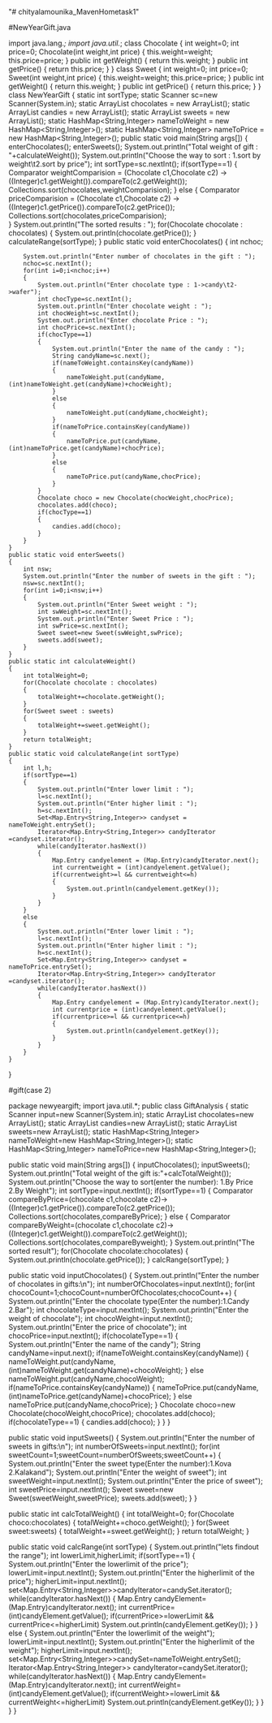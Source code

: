 "# chityalamounika_MavenHometask1" 




#NewYearGift.java



import java.lang.*;
import java.util.*;
class Chocolate
{
	int weight=0;
	int price=0;
	Chocolate(int weight,int price)
	{
		this.weight=weight;
		this.price=price;
	}
	public int getWeight()
	{
		return this.weight;
	}
	public int getPrice()
	{
		return this.price;
	}
}
class Sweet
{
	int weight=0;
	int price=0;
	Sweet(int weight,int price)
	{
		this.weight=weight;
		this.price=price;
	}
	public int getWeight()
	{
		return this.weight;
	}
	public int getPrice()
	{
		return this.price;
	}
}
 class NewYearGift 
{
	static int sortType;
	static Scanner sc=new Scanner(System.in);
	static ArrayList<Chocolate> chocolates = new ArrayList<Chocolate>();
	static ArrayList<Chocolate> candies = new ArrayList<Chocolate>();
	static ArrayList<Sweet> sweets = new ArrayList<Sweet>();
	static HashMap<String,Integer> nameToWeight = new HashMap<String,Integer>();
	static HashMap<String,Integer> nameToPrice = new HashMap<String,Integer>();
	public static void main(String args[])
	{
		enterChocolates();
		enterSweets();
		System.out.println("Total weight of gift : "+calculateWeight());
		System.out.println("Choose the way to sort : 1.sort by weight\t2.sort by price");
		int sortType=sc.nextInt();
		if(sortType==1)
		{
			Comparator<Chocolate> weightComparision = (Chocolate c1,Chocolate c2) -> ((Integer)c1.getWeight()).compareTo(c2.getWeight());
			Collections.sort(chocolates,weightComparision);
		}
		else
		{
			Comparator<Chocolate> priceComparision = (Chocolate c1,Chocolate c2) -> ((Integer)c1.getPrice()).compareTo(c2.getPrice());
			Collections.sort(chocolates,priceComparision);	
		}
		System.out.println("The sorted results : ");
		for(Chocolate chocolate : chocolates)
		{
			System.out.println(chocolate.getPrice());
		}
		calculateRange(sortType);
	}
	public static void enterChocolates()
	{
                int nchoc;
		
		System.out.println("Enter number of chocolates in the gift : ");
		nchoc=sc.nextInt();
		for(int i=0;i<nchoc;i++)
		{
			System.out.println("Enter chocolate type : 1->candy\t2->wafer");
			int chocType=sc.nextInt();
			System.out.println("Enter chocolate weight : ");
			int chocWeight=sc.nextInt();
			System.out.println("Enter chocolate Price : ");
			int chocPrice=sc.nextInt();
			if(chocType==1)
			{
				System.out.println("Enter the name of the candy : ");
				String candyName=sc.next();
				if(nameToWeight.containsKey(candyName))
				{
					nameToWeight.put(candyName,(int)nameToWeight.get(candyName)+chocWeight);
				}
				else
				{
					nameToWeight.put(candyName,chocWeight);
				}
				if(nameToPrice.containsKey(candyName))
				{
					nameToPrice.put(candyName,(int)nameToPrice.get(candyName)+chocPrice);
				}
				else
				{
					nameToPrice.put(candyName,chocPrice);
				}
			}
			Chocolate choco = new Chocolate(chocWeight,chocPrice);
			chocolates.add(choco);
			if(chocType==1)
			{
				candies.add(choco);
			}
		}
	}
	public static void enterSweets()
	{
		int nsw;
		System.out.println("Enter the number of sweets in the gift : ");
		nsw=sc.nextInt();
		for(int i=0;i<nsw;i++)
		{
			System.out.println("Enter Sweet weight : ");
			int swWeight=sc.nextInt();
			System.out.println("Enter Sweet Price : ");
			int swPrice=sc.nextInt();
			Sweet sweet=new Sweet(swWeight,swPrice);
			sweets.add(sweet);
		}
	}
	public static int calculateWeight()
	{
		int totalWeight=0;
		for(Chocolate chocolate : chocolates)
		{
			totalWeight+=chocolate.getWeight();
		}
		for(Sweet sweet : sweets)
		{
			totalWeight+=sweet.getWeight();
		}
		return totalWeight;
	}
	public static void calculateRange(int sortType)
	{
		int l,h;
		if(sortType==1)
		{
			System.out.println("Enter lower limit : ");
			l=sc.nextInt();
			System.out.println("Enter higher limit : ");
			h=sc.nextInt();
			Set<Map.Entry<String,Integer>> candyset = nameToWeight.entrySet();
			Iterator<Map.Entry<String,Integer>> candyIterator =candyset.iterator();
			while(candyIterator.hasNext())
			{
				Map.Entry candyelement = (Map.Entry)candyIterator.next();
				int currentweight = (int)candyelement.getValue();
				if(currentweight>=l && currentweight<=h)
				{
					System.out.println(candyelement.getKey());
				}
			}
		}
		else
		{
			System.out.println("Enter lower limit : ");
			l=sc.nextInt();
			System.out.println("Enter higher limit : ");
			h=sc.nextInt();
			Set<Map.Entry<String,Integer>> candyset = nameToPrice.entrySet();
			Iterator<Map.Entry<String,Integer>> candyIterator =candyset.iterator();
			while(candyIterator.hasNext())
			{
				Map.Entry candyelement = (Map.Entry)candyIterator.next();
				int currentprice = (int)candyelement.getValue();
				if(currentprice>=l && currentprice<=h)
				{
					System.out.println(candyelement.getKey());
				}
			}
		}
	}
}




#gift(case 2)








package newyeargift;
import java.util.*;
public class GiftAnalysis
{
static Scanner input=new Scanner(System.in);
static ArrayList<Chocolate> chocolates=new ArrayList<Chocolate>();
static ArrayList<Chocolate> candies=new ArrayList<Chocolate>();
static ArrayList<Sweet> sweets=new ArrayList<Sweet>();
static HashMap<String,Integer> nameToWeight=new HashMap<String,Integer>();
static HashMap<String,Integer> nameToPrice=new HashMap<String,Integer>();

public static void main(String args[])
{
inputChocolates();
inputSweets();
System.out.println("Total weight of the gift is:"+calcTotalWeight());
System.out.println("Choose the way to sort(enter the number): 1.By Price 2.By Weight");
int sortType=input.nextInt();
if(sortType==1)
{
Comparator<Chocolate> compareByPrice=(chocolate c1,chocolate c2)->((Integer)c1.getPrice()).compareTo(c2.getPrice());
Collections.sort(chocolates,compareByPrice);
}
else
{
Comparator<Chocolate> compareByWeight=(chocolate c1,chocolate c2)->((Integer)c1.getWeight()).compareTo(c2.getWeight());
Collections.sort(chocolates,compareByweight);
}
System.out.println("The sorted result");
for(Chocolate chocolate:chocolates)
{
System.out.println(chocolate.getPrice());
}
calcRange(sortType);
}


public static void inputChocolates()
{
System.out.println("Enter the number of chocolates in gifts:\n");
int numberOfChocolates=input.nextInt();
for(int chocoCount=1;chocoCount=numberOfChocolates;chocoCount++)
{
System.out.println("Enter the chocolate type(Enter the number):1.Candy 2.Bar");
int chocolateType=input.nextInt();
System.out.println("Enter the weight of chocolate");
int chocoWeight=input.nextInt();
System.out.println("Enter the price of chocolate");
int chocoPrice=input.nextInt();
if(chocolateType==1)
{
System.out.println("Enter the name of the candy");
String candyName=input.next();
if(nameToWeight.containsKey(candyName))
{
nameToWeight.put(candyName,(int)nameToWeight.get(candyName)+chocoWeight);
}
else
nameToWeight.put(candyName,chocoWeight);
if(nameToPrice.containsKey(candyName))
{
nameToPrice.put(candyName,(int)nameToPrice.get(candyName)+chocoPrice);
}
else
nameToPrice.put(candyName,chocoPrice);
}
Chocolate choco=new Chocolate(chocoWeight,chocoPrice);
chocolates.add(choco);
if(chocolateType==1)
{
candies.add(choco);
}
}
}


public static void inputSweets()
{
System.out.println("Enter the number of sweets in gifts:\n");
int numberOfSweets=input.nextInt();
for(int sweetCount=1;sweetCount=numberOfSweets;sweetCount++)
{
System.out.println("Enter the sweet type(Enter the number):1.Kova 2.Kalakand");
System.out.println("Enter the weight of sweet");
int sweetWeight=input.nextInt();
System.out.println("Enter the price of sweet");
int sweetPrice=input.nextInt();
Sweet sweet=new Sweet(sweetWeight,sweetPrice);
sweets.add(sweet);
}
}





public static int calcTotalWeight()
{
int totalWeight=0;
for(Chocolate choco:chocolates)
{
totalWeight+=choco.getWeight();
}
for(Sweet sweet:sweets)
{
totalWeight+=sweet.getWeight();
}
return totalWeight;
}












public static void calcRange(int sortType)
{
System.out.println("lets findout the range");
int lowerLimit,higherLimit;
if(sortType==1)
{
System.out.println("Enter the lowerlimit of the price");
lowerLimit=input.nextInt();
System.out.println("Enter the higherlimit of the price");
higherLimit=input.nextInt();
set<Map.Entry<String,Integer>>candyIterator=candySet.iterator();
while(candyIterator.hasNext())
{
Map.Entry candyElement=(Map.Entry)candyIterator.next();
int currentPrice=(int)candyElement.getValue();
if(currentPrice>=lowerLimit && currentPrice<=higherLimit)
System.out.println(candyElement.getKey());
}
}
else
{
System.out.println("Enter the lowerlimit of the weight");
lowerLimit=input.nextInt();
System.out.println("Enter the higherlimit of the weight");
higherLimit=input.nextInt();
set<Map.Entry<String,Integer>>candySet=nameToWeight.entrySet();
Iterator<Map.Entry<String,Integer>> candyIterator=candySet.iterator();
while(candyIterator.hasNext())
{
Map.Entry candyElement=(Map.Entry)candyIterator.next();
int currentWeight=(int)candyElement.getValue();
if(currentWeight>=lowerLimit && currentWeight<=higherLimit)
System.out.println(candyElement.getKey());
}
}
}
} 










